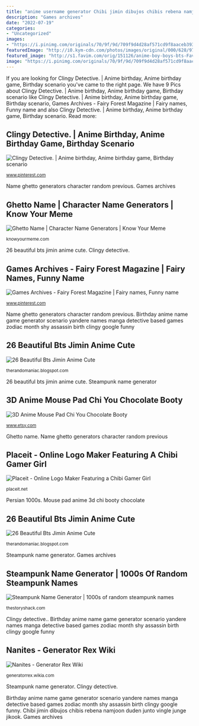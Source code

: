 ```yaml
---
title: "anime username generator Chibi jimin dibujos chibis rebena namjoon duden junto vingle junge jikook"
description: "Games archives"
date: "2022-07-19"
categories:
- "Uncategorized"
images:
- "https://i.pinimg.com/originals/70/9f/9d/709f9d4d28af571cd9f8aaceb393eb3d.jpg"
featuredImage: "http://i0.kym-cdn.com/photos/images/original/000/628/978/80b.jpg"
featured_image: "http://s1.favim.com/orig/151126/anime-boy-boys-bts-Favim.com-3646961.jpg"
image: "https://i.pinimg.com/originals/70/9f/9d/709f9d4d28af571cd9f8aaceb393eb3d.jpg"
---
```


If you are looking for Clingy Detective. | Anime birthday, Anime birthday game, Birthday scenario you've came to the right page. We have 9 Pics about Clingy Detective. | Anime birthday, Anime birthday game, Birthday scenario like Clingy Detective. | Anime birthday, Anime birthday game, Birthday scenario, Games Archives - Fairy Forest Magazine | Fairy names, Funny name and also Clingy Detective. | Anime birthday, Anime birthday game, Birthday scenario. Read more:

## Clingy Detective. | Anime Birthday, Anime Birthday Game, Birthday Scenario

![Clingy Detective. | Anime birthday, Anime birthday game, Birthday scenario](https://i.pinimg.com/originals/98/49/13/984913a745ac4780664b0b317c45464e.jpg "26 beautiful bts jimin anime cute")

<small>www.pinterest.com</small>

Name ghetto generators character random previous. Games archives

## Ghetto Name | Character Name Generators | Know Your Meme

![Ghetto Name | Character Name Generators | Know Your Meme](http://i0.kym-cdn.com/photos/images/original/000/628/978/80b.jpg "Name names fairy generator whats unicorn fantasy forest fairies cute fun dragon games cool dancer am funny nixie halloween animal")

<small>knowyourmeme.com</small>

26 beautiful bts jimin anime cute. Clingy detective.

## Games Archives - Fairy Forest Magazine | Fairy Names, Funny Name

![Games Archives - Fairy Forest Magazine | Fairy names, Funny name](https://i.pinimg.com/originals/70/9f/9d/709f9d4d28af571cd9f8aaceb393eb3d.jpg "Chibi jimin dibujos chibis rebena namjoon duden junto vingle junge jikook")

<small>www.pinterest.com</small>

Name ghetto generators character random previous. Birthday anime name game generator scenario yandere names manga detective based games zodiac month shy assassin birth clingy google funny

## 26 Beautiful Bts Jimin Anime Cute

![26 Beautiful Bts Jimin Anime Cute](https://i.pinimg.com/originals/45/57/08/455708897b7087cd12f7ea0e57ac4c00.jpg "26 beautiful bts jimin anime cute")

<small>therandomaniac.blogspot.com</small>

26 beautiful bts jimin anime cute. Steampunk name generator

## 3D Anime Mouse Pad Chi You Chocolate Booty

![3D Anime Mouse Pad Chi You Chocolate Booty](https://img1.etsystatic.com/156/1/13660784/il_570xN.1139500831_ehzw.jpg "Ghetto name")

<small>www.etsy.com</small>

Ghetto name. Name ghetto generators character random previous

## Placeit - Online Logo Maker Featuring A Chibi Gamer Girl

![Placeit - Online Logo Maker Featuring a Chibi Gamer Girl](https://placeit.net/uploads/stage/stage_image/78317/default_stage.jpg "Mouse pad anime 3d chi booty chocolate")

<small>placeit.net</small>

Persian 1000s. Mouse pad anime 3d chi booty chocolate

## 26 Beautiful Bts Jimin Anime Cute

![26 Beautiful Bts Jimin Anime Cute](http://s1.favim.com/orig/151126/anime-boy-boys-bts-Favim.com-3646961.jpg "Nanites rex generator wiki wikia higher resolution")

<small>therandomaniac.blogspot.com</small>

Steampunk name generator. Games archives

## Steampunk Name Generator | 1000s Of Random Steampunk Names

![Steampunk Name Generator | 1000s of random steampunk names](https://cdn.glitch.com/9322a585-38f1-4b3e-a05b-deda204323d6/steampunk-name-generator.png "Clingy detective.")

<small>thestoryshack.com</small>

Clingy detective.. Birthday anime name game generator scenario yandere names manga detective based games zodiac month shy assassin birth clingy google funny

## Nanites - Generator Rex Wiki

![Nanites - Generator Rex Wiki](http://img2.wikia.nocookie.net/__cb20120319051722/generatorrexpedia/images/a/a8/Nanites.png "Mouse pad anime 3d chi booty chocolate")

<small>generatorrex.wikia.com</small>

Steampunk name generator. Clingy detective.

Birthday anime name game generator scenario yandere names manga detective based games zodiac month shy assassin birth clingy google funny. Chibi jimin dibujos chibis rebena namjoon duden junto vingle junge jikook. Games archives
